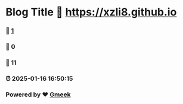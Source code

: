 # Blog Title :link: https://xzli8.github.io 
### :page_facing_up: [1](https://xzli8.github.io/tag.html) 
### :speech_balloon: 0 
### :hibiscus: 11 
### :alarm_clock: 2025-01-16 16:50:15 
### Powered by :heart: [Gmeek](https://github.com/Meekdai/Gmeek)
